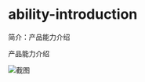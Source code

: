 # ability-introduction

简介：产品能力介绍

产品能力介绍

![截图](https://gw.alicdn.com/tfs/TB151oVteuSBuNjy1XcXXcYjFXa-2508-1248.png)
